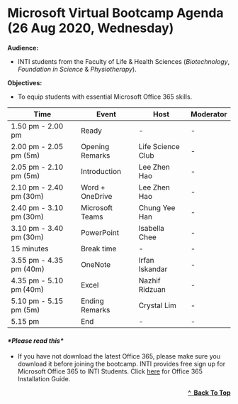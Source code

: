 # Microsoft Virtual Bootcamp Agenda (26 Aug 2020, Wednesday)

**Audience:** 
- INTI students from the Faculty of Life & Health Sciences (*Biotechnology*, *Foundation in Science* & *Physiotherapy*).

**Objectives:** 
- To equip students with essential Microsoft Office 365 skills.

| Time                    | Event           | Host              | Moderator |
| ----------------------- | --------------- | ----------------- | --------- |
| 1.50 pm - 2.00 pm       | Ready           | -                 | -         |
| 2.00 pm - 2.05 pm (5m)  | Opening Remarks | Life Science Club | -         |
| 2.05 pm - 2.10 pm (5m)  | Introduction    | Lee Zhen Hao      | -         |
| 2.10 pm - 2.40 pm (30m) | Word + OneDrive | Lee Zhen Hao      | -         |
| 2.40 pm - 3.10 pm (30m) | Microsoft Teams | Chung Yee Han     | -         |
| 3.10 pm - 3.40 pm (30m) | PowerPoint      | Isabella Chee     | -         |
| 15 minutes              | Break time      | -                 | -         |
| 3.55 pm - 4.35 pm (40m) | OneNote         | Irfan Iskandar    | -         |
| 4.35 pm - 5.10 pm (40m) | Excel           | Nazhif Ridzuan    | -         |
| 5.10 pm - 5.15 pm (5m)  | Ending Remarks  | Crystal Lim       | -         |
| 5.15 pm                 | End             | -                 | -         |

<h4><em>*Please read this*</em></h4>

- If you have not download the latest Office 365, please make sure you download it before joining the bootcamp. 
INTI provides free sign up for Microsoft Office 365 to INTI Students. Click [here](https://github.com/cyeehan/microsoft-resources) for Office 365 Installation Guide.

<div align="right">
    <b><a href="#microsoft-virtual-bootcamp-agenda-19-aug-2020-wednesday">^&nbsp Back To Top</a></b>
</div>
